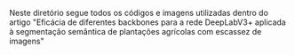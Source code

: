 Neste diretório segue todos os códigos e imagens utilizadas dentro do artigo "Eficácia de diferentes backbones para a rede DeepLabV3+ aplicada à segmentação semântica de plantações agrícolas com escassez de imagens"
